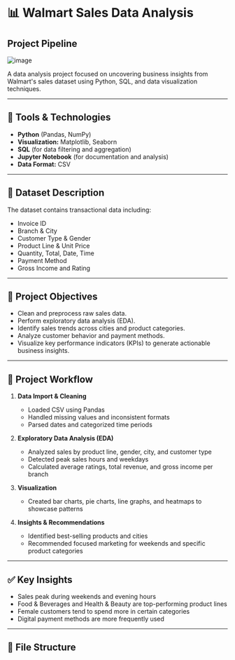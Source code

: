# 📊 Walmart Sales Data Analysis
## Project Pipeline
![image](https://github.com/user-attachments/assets/68455b0b-781e-4c0c-9392-16e31d4d2e16)


A data analysis project focused on uncovering business insights from Walmart's sales dataset using Python, SQL, and data visualization techniques.

---

## 🔧 Tools & Technologies

- **Python** (Pandas, NumPy)
- **Visualization:** Matplotlib, Seaborn
- **SQL** (for data filtering and aggregation)
- **Jupyter Notebook** (for documentation and analysis)
- **Data Format:** CSV

---

## 📁 Dataset Description

The dataset contains transactional data including:
- Invoice ID  
- Branch & City  
- Customer Type & Gender  
- Product Line & Unit Price  
- Quantity, Total, Date, Time  
- Payment Method  
- Gross Income and Rating  

---

## 📌 Project Objectives

- Clean and preprocess raw sales data.
- Perform exploratory data analysis (EDA).
- Identify sales trends across cities and product categories.
- Analyze customer behavior and payment methods.
- Visualize key performance indicators (KPIs) to generate actionable business insights.

---

## 🧭 Project Workflow

1. **Data Import & Cleaning**  
   - Loaded CSV using Pandas  
   - Handled missing values and inconsistent formats  
   - Parsed dates and categorized time periods  

2. **Exploratory Data Analysis (EDA)**  
   - Analyzed sales by product line, gender, city, and customer type  
   - Detected peak sales hours and weekdays  
   - Calculated average ratings, total revenue, and gross income per branch  

3. **Visualization**  
   - Created bar charts, pie charts, line graphs, and heatmaps to showcase patterns

4. **Insights & Recommendations**  
   - Identified best-selling products and cities  
   - Recommended focused marketing for weekends and specific product categories

---

## ✅ Key Insights

- Sales peak during weekends and evening hours  
- Food & Beverages and Health & Beauty are top-performing product lines  
- Female customers tend to spend more in certain categories  
- Digital payment methods are more frequently used

---

## 📎 File Structure

